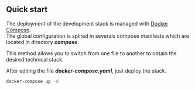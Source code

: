 ## Quick start

The deployment of the development stack is managed with [Docker Compose](https://docs.docker.com/compose).  
The global configuration is splited in severals compose manifests which 
are located in directory ***compose***.  

This method allows you to switch from one file to another to obtain the 
desired technical stack.

After editing the file ***docker-compose.yaml***, just deploy the stack.

```bash
docker-compose up -d
```


